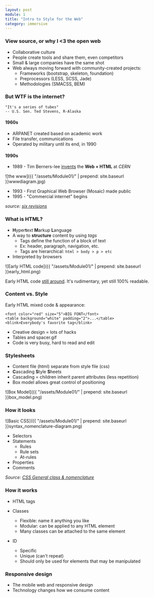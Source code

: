 ```yaml
---
layout: post
module: 1
title: "Intro to Style for the Web"
category: immersive
---
```


### View source, or why I <3 the open web
- Collaborative culture
- People create tools and share them, even competitors
- Small & large companies have the same shot
- Web always moving forward with community-created projects:
	- Frameworks (bootstrap, skeleton, foundation)
	- Preprocessors (LESS, SCSS, Jade)
	- Methodologies (SMACSS, BEM)


### But WTF is the internet?

	"It's a series of tubes"
	-- U.S. Sen. Ted Stevens, R-Alaska

#### 1960s

- ARPANET created based on academic work
- File transfer, communications
- Operated by military until its end, in 1990

#### 1990s

- 1989 - Tim Berners-lee [invents](http://www.w3.org/History/1989/proposal.html) the **Web + HTML** at *CERN*

![the www]({{ "/assets/Module01/" | prepend: site.baseurl }}wwwdiagram.jpg)

- 1993 - First Graphical Web Browser (Mosaic) made public
- 1995 - "Commercial internet" begins

*source: [six revisions](http://sixrevisions.com/resources/the-history-of-the-internet-in-a-nutshell/)*
	
### What is HTML?

- **H**yper**t**ext **M**arkup **L**anguage
- A way to **structure** content by using *tags*
	- Tags define the function of a block of text
	- Ex: header, paragraph, navigation, etc.
	- Tags are hierarchical: `html > body > p > etc`
- Interpreted by browsers

![Early HTML code]({{ "/assets/Module01/" | prepend: site.baseurl }}early_html.png)

Early HTML code [still around](http://sheldonbrown.com/web_sample1.html). It's rudimentary, yet still 100% readable.


### Content vs. Style

Early HTML mixed code & appearance:

	<font color="red" size="5">BIG FONT</font>
	<table background="white" padding="2">...</table>
	<blink>Everybody's favorite tag</blink>
	
- Creative design = lots of hacks
- Tables and spacer.gif
- Code is very busy, hard to read and edit

	
### Stylesheets
- Content file (html) separate from style file (css)
- **C**ascading **S**tyle **S**heets
- Cascading = children inherit parent attributes (less repetition)
- Box model allows great control of positioning

![Box Model]({{ "/assets/Module01/" | prepend: site.baseurl }}box_model.png)


### How it looks

![Basic CSS]({{ "/assets/Module01/" | prepend: site.baseurl }}syntax_nomenclature-diagram.png)

- Selectors
- Statements
	- Rules
	- Rule sets
	- At-rules
- Properties
- Comments


*Source: [CSS General class & nomenclature](http://reference.sitepoint.com/css/syntax)*

### How it works

- HTML tags
- Classes
	- Flexible: name it anything you like
	- Modular: can be applied to any HTML element
	- Many classes can be attached to the same element

- ID
	- Specific
	- Unique (can't repeat)
	- Should only be used for elements that may be manipulated

### Responsive design

- The mobile web and responsive design
- Technology changes how we consume content